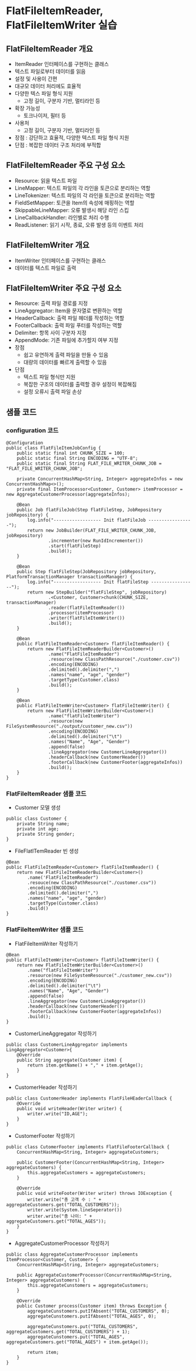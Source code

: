 # FlatFileItemReader, FlatFileItemWriter 실습
## FlatFileItemReader 개요
- ItemReader 인터페이스를 구현하는 클래스
- 텍스트 파일로부터 데이터를 읽음
- 설정 및 사용이 간편
- 대규모 데이터 처리에도 효율적
- 다양한 텍스 파일 형식 지원
  - 고정 길이, 구분자 기반, 멀티라인 등
- 확장 가능성
  - 토크나이저, 필터 등
- 사용처
  - 고정 길이, 구분자 기반, 멀티라인 등
- 장점 : 강단하고 효율적, 다양한 텍스트 파일 형식 지원
- 단점 : 복잡한 데이터 구조 처리에 부적합
## FlatFileItemReader 주요 구성 요소
- Resource: 읽을 텍스트 파일
- LineMapper: 텍스트 파일의 각 라인을 토큰으로 분리하는 역할
- LineTokenizer: 텍스트 파일의 각 라인을 토큰으로 분리하는 역할
- FieldSetMapper: 토큰을 Item의 속성에 매핑하는 역할
- SkippableLineMapper: 오류 발생시 해당 라인 스킵
- LineCallbackHandler: 라인별로 처리 수행
- ReadListener: 읽기 시작, 종료, 오류 발생 등의 이벤트 처리
## FlatFileItemWriter 개요
- ItemWriter 인터페이스를 구현하는 클래스
- 데이터를 텍스트 파일로 출력
## FlatFileItemWriter 주요 구성 요소
- Resource: 츨력 파일 경로를 지정
- LineAggregator: Item을 문자열로 변환하는 역할
- HeaderCallback: 출력 파일 헤더를 작성하는 역할
- FooterCallback: 출력 파일 푸터를 작성하는 역할
- Delimiter: 항목 사이 구분자 지정
- AppendMode: 기존 파일에 추가할지 여부 지정
- 장점
  - 쉽고 유연하게 출력 파일을 만들 수 있음
  - 대량의 데이터를 빠르게 출력할 수 있음
- 단점
  - 텍스트 파일 형식만 지원
  - 복잡한 구조의 데이터를 출력할 경우 설정이 복잡해짐
  - 설정 오류시 출력 파일 손상
## 샘플 코드
### configuration 코드
``` 
@Configuration
public class FlatFileItemJobConfig {
    public static final int CHUNK_SIZE = 100;
    public static final String ENCODING = "UTF-8";
    public static final String FLAT_FILE_WRITER_CHUNK_JOB = "FLAT_FILE_WRITER_CHUNK_JOB";

    private ConcurrentHashMap<String, Integer> aggregateInfos = new ConcurrentHashMap<>();
    private final ItemProcessor<Customer, Customer> itemProcessor = new AggregateCustomerProcessor(aggregateInfos);

    @Bean
    public Job flatFileJob(Step flatFileStep, JobRepository jobRepository) {
        log.info("------------------ Init flatFileJob -----------------");
        return new JobBuilder(FLAT_FILE_WRITER_CHUNK_JOB, jobRepository)
                .incrementer(new RunIdIncrementer())
                .start(flatFileStep)
                .build();
    }

    @Bean
    public Step flatFileStep(JobRepository jobRepository, PlatformTransactionManager transactionManager) {
        log.info("------------------ Init flatFileStep -----------------");
        return new StepBuilder("flatFileStep", jobRepository)
                .<Customer, Customer>chunk(CHUNK_SIZE, transactionManager)
                .reader(flatFileItemReader())
                .processor(itemProcessor)
                .writer(flatFileItemWriter())
                .build();
    }
    
    @Bean
    public FlatFileItemReader<Customer> flatFileItemReader() {
        return new FlatFileItemReaderBuilder<Customer>()
                .name("FlatFileItemReader")
                .resource(new ClassPathResource("./customer.csv"))
                .encoding(ENCODING)
                .delimited().delimiter(",")
                .names("name", "age", "gender")
                .targetType(Customer.class)
                .build();
    }

    @Bean
    public FlatFileItemWriter<Customer> flatFileItemWriter() {
        return new FlatFileItemWriterBuilder<Customer>()
                .name("flatFileItemWriter")
                .resource(new FileSystemResource("./output/customer_new.csv"))
                .encoding(ENCODING)
                .delimited().delimiter("\t")
                .names("Name", "Age", "Gender")
                .append(false)
                .lineAggregator(new CustomerLineAggregator())
                .headerCallback(new CustomerHeader())
                .footerCallback(new CustomerFooter(aggregateInfos))
                .build();
    }
}
```
### FlatFileItemReader 샘플 코드
- Customer 모델 생성
``` 
public class Customer {
    private String name;
    private int age;
    private String gender;
}
```
- FileFlatITemReader 빈 생성
``` 
@Bean
public FlatFileItemReader<Customer> flatFileItemReader() {
    return new FlatFileItemReaderBuilder<Customer>()
        .name('FlatFileItemReader")
        .resouce(new ClassPathResource("./customer.csv"))
        .encoding(ENCODING)
        .delimited().delimiter(",")
        .names("name", "age", "gender)
        .targetType(Customer.class)
        .build()
}
```
### FlatFileItemWriter 샘플 코드
- FlatFileItemWriter 작성하기
``` 
@Bean
public FlatFileItemWriter<Customer> flatFileItemWriter() {
    return new FlatFileItemWriterBuilder<Customer>()
        .name("flatFileItemWriter")
        .resource(new FileSystemResource("./customer_new.csv"))
        .encoding(ENCODING)
        .delimited().delimiter("\t")
        .names("Name", "Age", "Gender")
        .append(false)
        .lineAggregator(new CustomerLineAggregator())
        .headerCallback(new CustomerHeader())
        .footerCallback(new CustomerFooter(aggregateInfos))
        .build();
}
```
- CustomerLineAggregator 작성하기
``` 
public class CustomerLineAggregator implements LingAggregator<Customer>{
    @Override
    public String aggregate(Customer item) {
        return item.getName() + "," + item.getAge();
    }
}
```
- CustomerHeader 작성하기
``` 
public class CustomerHeader implements FlatFileHEaderCallback {
    @Override
    public void writeHeader(Writer writer) {
        writer.write("ID,AGE");
    }
}
```
- CustomerFooter 작성하기
``` 
public class CutomerFooter implements FlatFileFooterCallback {
    ConcurrentHashMap<String, Integer> aggregateCustomers;
    
    public CustomerFooter(ConcurrentHashMap<String, Integer> aggregateCustomers) {
        this.aggregateCustomers = aggregateCustomers;
    }
    
    @Override
    public void writeFooter(Writer writer) throws IOException {
        writer.write("총 고객 수 : " + aggregateCustomers.get("TOTAL_CUSTOMERS"));
        writer.write(System.lineSeperator())
        writer.write("총 나이: " + aggregateCustomers.get("TOTAL_AGES"));
    }
}
```
- AggregateCustomerProcessor 작성하기
``` 
public class AggregateCustomerProcessor implements ItemProcessor<Customer, Customer> {
    ConcurrentHashMap<String, Integer> aggregateCustomers;
    
    public AggregateCustomerProcessor(ConcurrentHashMap<String, Integer> aggregateCustomers) {
        this.aggregateCunstomers = aggregateCustomers;
    }
    
    @Override
    public Customer process(Customer item) throws Exception {
        aggregateCunstomers.putIfAbsent("TOTAL_CUSTOMERS", 0);
        aggregateCunstomers.putIfAbsent("TOTAL_AGES", 0);
        
        aggregateCunstomers.put("TOTAL_CUSTOMERS", aggregateCustomers.get("TOTAL_CUSTOMERS") + 1);
        aggregateCunstomers.put("TOTAL_AGES", aggregateCustomers.get("TOTAL_AGES") + item.getAge());
        
        return item;
    }
}
```






